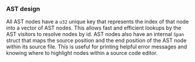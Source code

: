 ### AST design

All AST nodes have a `u32` unique key that represents the index of that node into a vector of AST nodes.
This allows fast and efficient lookups by the AST visitors to resolve nodes by id.
AST nodes also have an internal `Span` struct that maps the source position and the end position of the 
AST node within its source file. This is useful for printing helpful error messages and knowing where
to highlight nodes within a source code editor.


